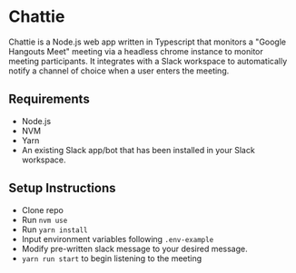 # Chattie

Chattie is a Node.js web app written in Typescript that monitors a "Google Hangouts Meet" meeting via a headless chrome instance to monitor meeting participants. It integrates with a Slack workspace to automatically notify a channel of choice when a user enters the meeting.

## Requirements
  - Node.js
  - NVM
  - Yarn
  - An existing Slack app/bot that has been installed in your Slack workspace.

## Setup Instructions
  - Clone repo
  - Run `nvm use`
  - Run `yarn install`
  - Input environment variables following `.env-example`
  - Modify pre-written slack message to your desired message.
  - `yarn run start` to begin listening to the meeting
